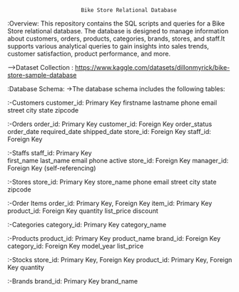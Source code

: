                            Bike Store Relational Database
 :Overview:
This repository contains the SQL scripts and queries for a Bike Store relational database. The database is designed to manage
information about customers, orders, products, categories, brands, stores, and staff.It supports various analytical queries to 
gain insights into sales trends, customer satisfaction, product performance, and more.

-->Dataset Collection : https://www.kaggle.com/datasets/dillonmyrick/bike-store-sample-database

:Database Schema:
->The database schema includes the following tables:

:-Customers
customer_id: Primary Key
firstname
lastname
phone
email
street
city
state
zipcode

:-Orders
order_id: Primary Key
customer_id: Foreign Key
order_status
order_date
required_date
shipped_date
store_id: Foreign Key
staff_id: Foreign Key

:-Staffs
staff_id: Primary Key    
first_name
last_name
email
phone
active
store_id: Foreign Key
manager_id: Foreign Key (self-referencing)

:-Stores
store_id: Primary Key
store_name
phone
email
street
city
state
zipcode

:-Order Items
order_id: Primary Key, Foreign Key
item_id: Primary Key
product_id: Foreign Key
quantity
list_price
discount

:-Categories
category_id: Primary Key
category_name

:-Products
product_id: Primary Key
product_name
brand_id: Foreign Key
category_id: Foreign Key
model_year
list_price

:-Stocks
store_id: Primary Key, Foreign Key
product_id: Primary Key, Foreign Key
quantity

:-Brands
brand_id: Primary Key
brand_name
